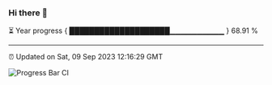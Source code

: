 ### Hi there 👋

⏳ Year progress { ████████████████████▁▁▁▁▁▁▁▁▁▁ } 68.91 %

---

⏰ Updated on Sat, 09 Sep 2023 12:16:29 GMT

![Progress Bar CI](https://github.com/liununu/liununu/workflows/Progress%20Bar%20CI/badge.svg)
